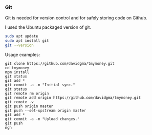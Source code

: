 
### Git
Git is needed for version control and for safely storing code on Github.

I used the Ubuntu packaged version of git.

```bash
sudo apt update
sudo apt install git
git --version
```

Usage examples:
```
git clone https://github.com/davidgma/tmymoney.git
cd tmymoney
npm install
git status
git add *
git commit -a -m "Initial sync."
git status
git remote rm origin
git remote add origin https://github.com/davidgma/tmymoney.git
git remote -v
git push origin master
git push --set-upstream origin master
git add *
git commit -a -m "Upload changes."
git push
ngh
```
